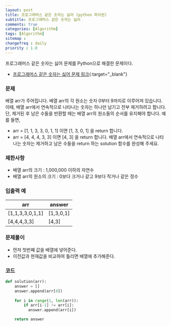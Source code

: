 ```yaml
---
layout: post
title: 프로그래머스 같은 숫자는 싫어 (python 파이썬)
subtitle: 프로그래머스 같은 숫자는 싫어
comments: true
categories: [Algorithm]
tags: [Algorithm]
sitemap :
changefreq : daily
priority : 1.0
---
```

프로그래머스 같은 숫자는 싫어 문제를 Python으로 해결한 문제이다.  

* [프로그래머스 같은 숫자는 싫어 문제 링크](https://programmers.co.kr/learn/courses/30/lessons/12906){:target="_blank"}

### 문제 
배열 arr가 주어집니다. 배열 arr의 각 원소는 숫자 0부터 9까지로 이루어져 있습니다. 이때, 배열 arr에서 연속적으로 나타나는 숫자는 하나만 남기고 전부 제거하려고 합니다. 단, 제거된 후 남은 수들을 반환할 때는 배열 arr의 원소들의 순서를 유지해야 합니다. 예를 들면,

* arr = [1, 1, 3, 3, 0, 1, 1] 이면 [1, 3, 0, 1] 을 return 합니다.
* arr = [4, 4, 4, 3, 3] 이면 [4, 3] 을 return 합니다.
배열 arr에서 연속적으로 나타나는 숫자는 제거하고 남은 수들을 return 하는 solution 함수를 완성해 주세요.

### 제한사항
* 배열 arr의 크기 : 1,000,000 이하의 자연수
* 배열 arr의 원소의 크기 : 0보다 크거나 같고 9보다 작거나 같은 정수


### 입출력 예

|arr|answer|
|-----|-----|
|[1,1,3,3,0,1,1]|[1,3,0,1]|
|[4,4,4,3,3]|[4,3]|


### 문제풀이
* 먼저 첫번째 값을 배열에 넣어준다.
* 이전값과 현재값을 비교하여 틀리면 배열에 추가해준다.


### 코드
```python
def solution(arr):
    answer = []
    answer.append(arr[0])
    
    for i in range(1, len(arr)):  
        if arr[i-1] != arr[i]:
          answer.append(arr[i])

    return answer
```